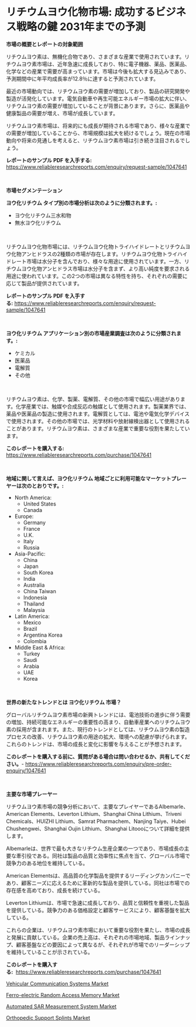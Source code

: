 <p><h1>リチウムヨウ化物市場: 成功するビジネス戦略の鍵 2031年までの予測</h1></p><p><strong>市場の概要とレポートの対象範囲</strong></p>
<p><p>リチウムヨウ素は、無機化合物であり、さまざまな産業で使用されています。リチウムヨウ素市場は、近年急速に成長しており、特に電子機器、薬品、医薬品、化学などの産業で需要が高まっています。市場は今後も拡大する見込みであり、予測期間中に年平均成長率が12.8％に達すると予測されています。</p><p>最近の市場動向では、リチウムヨウ素の需要が増加しており、製品の研究開発や製造が活発化しています。電気自動車や再生可能エネルギー市場の拡大に伴い、リチウムヨウ素の需要が増加していることが背景にあります。さらに、医薬品や健康製品の需要が増え、市場が成長しています。</p><p>リチウムヨウ素市場は、将来的にも成長が期待される市場であり、様々な産業での需要が増加していることから、市場規模は拡大を続けるでしょう。現在の市場動向や将来の見通しを考えると、リチウムヨウ素市場は引き続き注目されるでしょう。</p></p>
<p><strong>レポートのサンプル PDF を入手する:</strong> <a href="https://www.reliableresearchreports.com/enquiry/request-sample/1047641">https://www.reliableresearchreports.com/enquiry/request-sample/1047641</a></p>
<p>&nbsp;</p>
<p><strong>市場セグメンテーション</strong></p>
<p><strong>ヨウ化リチウム タイプ別の市場分析は次のように分類されます。:</strong></p>
<p><ul><li>ヨウ化リチウム三水和物</li><li>無水ヨウ化リチウム</li></ul></p>
<p>&nbsp;</p>
<p><p>リチウムヨウ化物市場には、リチウムヨウ化物トライハイドレートとリチウムヨウ化物アンヒドラスの2種類の市場が存在します。リチウムヨウ化物トライハイドレート市場は水分子を含んでおり、様々な用途に使用されています。一方、リチウムヨウ化物アンヒドラス市場は水分子を含まず、より高い純度を要求される用途に使われています。この2つの市場は異なる特性を持ち、それぞれの需要に応じて製品が提供されています。</p></p>
<p><strong>レポートのサンプル PDF を入手する:</strong>&nbsp;<a href="https://www.reliableresearchreports.com/enquiry/request-sample/1047641">https://www.reliableresearchreports.com/enquiry/request-sample/1047641</a></p>
<p>&nbsp;</p>
<p><strong> ヨウ化リチウム アプリケーション別の市場産業調査は次のように分類されます。:</strong></p>
<p><ul><li>ケミカル</li><li>医薬品</li><li>電解質</li><li>その他</li></ul></p>
<p>&nbsp;</p>
<p><p>リチウムヨウ素は、化学、製薬、電解質、その他の市場で幅広い用途があります。化学産業では、触媒や合成反応の触媒として使用されます。製薬業界では、薬品や医薬品の製造に使用されます。電解質としては、電池や電気化学デバイスで使用されます。その他の市場では、光学材料や放射線検出器として使用されることがあります。リチウムヨウ素は、さまざまな産業で重要な役割を果たしています。</p></p>
<p><strong>このレポートを購入する:</strong>&nbsp; <a href="https://www.reliableresearchreports.com/purchase/1047641">https://www.reliableresearchreports.com/purchase/1047641</a></p>
<p>&nbsp;</p>
<p><strong>地域に関して言えば、ヨウ化リチウム 地域ごとに利用可能なマーケットプレーヤーは次のとおりです。:</strong></p>
<p><ul>
    <li>
        North America:
        <ul>
            <li>United States</li>
            <li>Canada</li>
        </ul>
    </li>
    <li>
        Europe:
        <ul>
            <li>Germany</li>
            <li>France</li>
            <li>U.K.</li>
            <li>Italy</li>
            <li>Russia</li>
        </ul>
    </li>
    <li>
        Asia-Pacific:
        <ul>
            <li>China</li>
            <li>Japan</li>
            <li>South Korea</li>
            <li>India</li>
            <li>Australia</li>
            <li>China Taiwan</li>
            <li>Indonesia</li>
            <li>Thailand</li>
            <li>Malaysia</li>
        </ul>
    </li>
    <li>
        Latin America:
        <ul>
            <li>Mexico</li>
            <li>Brazil</li>
            <li>Argentina Korea</li>
            <li>Colombia</li>
        </ul>
    </li>
    <li>
        Middle East & Africa:
        <ul>
            <li>Turkey</li>
            <li>Saudi</li>
            <li>Arabia</li>
            <li>UAE</li>
            <li>Korea</li>
        </ul>
    </li>
    </ul></p>
<p>&nbsp;</p>
<p><strong>世界の新たなトレンドとは ヨウ化リチウム 市場？</strong></p>
<p><p>グローバルリチウムヨウ素市場の新興トレンドには、電池技術の進歩に伴う需要の増加、持続可能なエネルギーの重要性の高まり、自動車産業へのリチウムヨウ素の採用が含まれます。また、現行のトレンドとしては、リチウムヨウ素の製造プロセスの改善、リチウムヨウ素の用途の拡大、環境への配慮が挙げられます。これらのトレンドは、市場の成長と変化に影響を与えることが予想されます。</p></p>
<p><strong>このレポートを購入する前に、質問がある場合は問い合わせるか、共有してください。</strong>- <a href="https://www.reliableresearchreports.com/enquiry/pre-order-enquiry/1047641">https://www.reliableresearchreports.com/enquiry/pre-order-enquiry/1047641</a></p>
<p>&nbsp;</p>
<p><strong>主要な市場プレーヤー</strong></p>
<p><p>リチウムヨウ素市場の競争分析において、主要なプレイヤーであるAlbemarle、American Elements、Leverton Lithium、Shanghai China Lithium、Triveni Chemicals、HUIZHI Lithium、Samrat Pharmachem、Nanjing Taiye、Hubei Chushengwei、Shanghai Oujin Lithium、Shanghai Litoooについて詳細を提供します。</p><p>Albemarleは、世界で最も大きなリチウム生産企業の一つであり、市場成長の主要な牽引役である。同社は製品の品質と効率性に焦点を当て、グローバル市場で競争力のある地位を維持している。</p><p>American Elementsは、高品質の化学製品を提供するリーディングカンパニーであり、顧客ニーズに応えるために革新的な製品を提供している。同社は市場での存在感を高めており、成長を続けている。</p><p>Leverton Lithiumは、市場で急速に成長しており、品質と信頼性を重視した製品を提供している。競争力のある価格設定と顧客サービスにより、顧客基盤を拡大している。</p><p>これらの企業は、リチウムヨウ素市場において重要な役割を果たし、市場の成長と発展に貢献している。企業の売上高は、それぞれの市場地域、製品ラインナップ、顧客基盤などの要因によって異なるが、それぞれが市場でのリーダーシップを維持していることが示されている。</p></p>
<p><strong>このレポートを購入する:</strong>&nbsp;&nbsp;<a href="https://www.reliableresearchreports.com/purchase/1047641">https://www.reliableresearchreports.com/purchase/1047641</a></p>
<p><p><a href="https://github.com/Sherrillcrooksxa8i18ucf2m/Market-Research-Report-List-1/blob/main/vehicular-communication-systems-market.md">Vehicular Communication Systems Market</a></p><p><a href="https://lydian-appliance-61d.notion.site/Ferro-electric-Random-Access-Memory-Market-Size-Share-Trends-Analysis-Report-By-Material-By-Type-546e4e19a50340629ee91abc96b987b3">Ferro-electric Random Access Memory Market</a></p><p><a href="https://view.publitas.com/reportprime-1/automated-sar-measurement-system-market-research-report-provides-thorough-industry-overview-which-offers-an-in-depth-analysis-of-product-trends-and-new-market-divisions/">Automated SAR Measurement System Market</a></p><p><a href="https://view.publitas.com/reportprime-1/global-orthopedic-support-splints-market-by-types-applications-and-major-players-with-regional-growth-rate-analysis-and-development-situation-from-2023-to-2030/">Orthopedic Support Splints Market</a></p></p>
